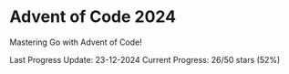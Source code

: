# Advent of Code 2024

Mastering Go with Advent of Code!

Last Progress Update: 23-12-2024
Current Progress: 26/50 stars (52%)
